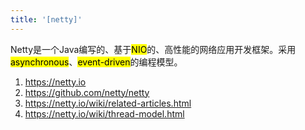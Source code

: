 ```yaml
---
title: '[netty]'
---
```


Netty是一个Java编写的、基于<mark>NIO</mark>的、高性能的网络应用开发框架。采用<mark>asynchronous</mark>、<mark>event-driven</mark>的编程模型。

1. <https://netty.io>
2. <https://github.com/netty/netty>
3. <https://netty.io/wiki/related-articles.html>
4. <https://netty.io/wiki/thread-model.html>
